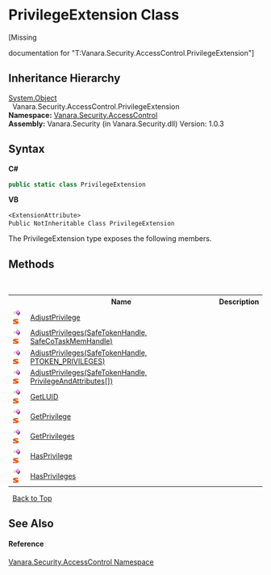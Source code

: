 # PrivilegeExtension Class
 

\[Missing <summary> documentation for "T:Vanara.Security.AccessControl.PrivilegeExtension"\]


## Inheritance Hierarchy
<a href="http://msdn2.microsoft.com/en-us/library/e5kfa45b" target="_blank">System.Object</a><br />&nbsp;&nbsp;Vanara.Security.AccessControl.PrivilegeExtension<br />
**Namespace:**&nbsp;<a href="62a937f8-234b-6e15-2f22-272a8ae206a7">Vanara.Security.AccessControl</a><br />**Assembly:**&nbsp;Vanara.Security (in Vanara.Security.dll) Version: 1.0.3

## Syntax

**C#**<br />
``` C#
public static class PrivilegeExtension
```

**VB**<br />
``` VB
<ExtensionAttribute>
Public NotInheritable Class PrivilegeExtension
```

The PrivilegeExtension type exposes the following members.


## Methods
&nbsp;<table><tr><th></th><th>Name</th><th>Description</th></tr><tr><td>![Public method](media/pubmethod.gif "Public method")![Static member](media/static.gif "Static member")</td><td><a href="dd9115fe-6de6-bd02-6f59-df86df6b5718">AdjustPrivilege</a></td><td /></tr><tr><td>![Public method](media/pubmethod.gif "Public method")![Static member](media/static.gif "Static member")</td><td><a href="6998503a-4e6b-d6ff-65a5-5c3c5e020fa9">AdjustPrivileges(SafeTokenHandle, SafeCoTaskMemHandle)</a></td><td /></tr><tr><td>![Public method](media/pubmethod.gif "Public method")![Static member](media/static.gif "Static member")</td><td><a href="cbcf4282-5a59-3f6e-9ed0-7eb3cf3b867c">AdjustPrivileges(SafeTokenHandle, PTOKEN_PRIVILEGES)</a></td><td /></tr><tr><td>![Public method](media/pubmethod.gif "Public method")![Static member](media/static.gif "Static member")</td><td><a href="94f23722-9e76-b664-30d0-452fea930568">AdjustPrivileges(SafeTokenHandle, PrivilegeAndAttributes[])</a></td><td /></tr><tr><td>![Public method](media/pubmethod.gif "Public method")![Static member](media/static.gif "Static member")</td><td><a href="31cdf096-0b9b-bd77-e73a-f8fc00647892">GetLUID</a></td><td /></tr><tr><td>![Public method](media/pubmethod.gif "Public method")![Static member](media/static.gif "Static member")</td><td><a href="8f7ef5f5-09a2-f0e5-0dc0-9540c84b2f68">GetPrivilege</a></td><td /></tr><tr><td>![Public method](media/pubmethod.gif "Public method")![Static member](media/static.gif "Static member")</td><td><a href="ff9e2435-4a97-bb21-1c69-f768f5e12e78">GetPrivileges</a></td><td /></tr><tr><td>![Public method](media/pubmethod.gif "Public method")![Static member](media/static.gif "Static member")</td><td><a href="d767e6b1-40c4-0e5b-c4ad-48056e009417">HasPrivilege</a></td><td /></tr><tr><td>![Public method](media/pubmethod.gif "Public method")![Static member](media/static.gif "Static member")</td><td><a href="ec266d6b-8c6e-ddd4-4c70-f05f7d32a9fa">HasPrivileges</a></td><td /></tr></table>&nbsp;
<a href="#privilegeextension-class">Back to Top</a>

## See Also


#### Reference
<a href="62a937f8-234b-6e15-2f22-272a8ae206a7">Vanara.Security.AccessControl Namespace</a><br />